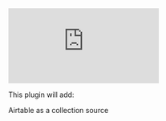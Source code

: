 <iframe src="https://www.youtube-nocookie.com/embed/76CMCIW-wGk" title="YouTube video player" frameborder="0" allow="accelerometer; autoplay; clipboard-write; encrypted-media; gyroscope; picture-in-picture" allowfullscreen></iframe>

This plugin will add:

Airtable as a collection source
